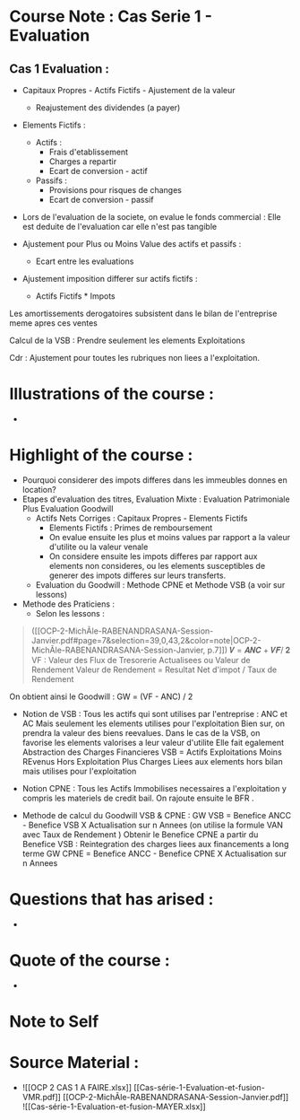 # Course Note : Cas Serie 1 - Evaluation 
## Cas 1 Evaluation :
- Capitaux Propres - Actifs Fictifs - Ajustement de la valeur 
	- Reajustement des dividendes (a payer)
- Elements Fictifs :
	- Actifs :
		- Frais d'etablissement
		- Charges a repartir
		- Ecart de conversion - actif
	- Passifs :
		- Provisions pour risques de changes 
		- Ecart de conversion - passif
- Lors de l'evaluation de la societe, on evalue le fonds commercial :
Elle est deduite de l'evaluation car elle n'est pas tangible

- Ajustement pour Plus ou Moins Value des actifs et passifs :
	- Ecart entre les evaluations 

- Ajustement imposition differer sur actifs fictifs : 
	- Actifs Fictifs * Impots 

Les amortissements derogatoires subsistent dans le bilan de l'entreprise meme apres ces ventes

Calcul de la VSB :
Prendre seulement les elements Exploitations

Cdr : 
	Ajustement pour toutes les rubriques non liees a l'exploitation.


# Illustrations of the course :
- 
# Highlight of the course :
- Pourquoi considerer des impots differes dans les immeubles donnes en location?
- Etapes d'evaluation des titres, Evaluation Mixte : Evaluation Patrimoniale Plus Evaluation Goodwill
	- Actifs Nets Corriges : Capitaux Propres - Elements Fictifs
		- Elements Fictifs :  Primes de remboursement
		- On evalue ensuite les plus et moins values par rapport a la valeur d'utilite ou la valeur venale
		- On considere ensuite les impots differes par rapport aux elements non consideres, ou les elements susceptibles de generer des impots differes sur leurs transferts.
	- Evaluation du Goodwill : Methode CPNE et Methode VSB (a voir sur lessons)
- Methode des Praticiens : 
	- Selon les lessons : 
>([[OCP-2-MichÃle-RABENANDRASANA-Session-Janvier.pdf#page=7&selection=39,0,43,2&color=note|OCP-2-MichÃle-RABENANDRASANA-Session-Janvier, p.7]])
> 𝑽 = 𝑨𝑵𝑪 + 𝑽𝑭/ 𝟐
VF : Valeur des Flux de Tresorerie Actualisees ou Valeur de Rendement
Valeur de Rendement = Resultat Net d'impot / Taux de Rendement

On obtient ainsi le Goodwill : 
GW = (VF - ANC) / 2

- Notion de VSB : 
Tous les actifs qui sont utilises par l'entreprise : ANC  et AC
Mais seulement les elements utilises pour l'exploitation
Bien sur, on prendra la valeur des biens reevalues. 
Dans le cas de la VSB, on favorise les elements valorises a leur valeur d'utilite
Elle fait egalement Abstraction des Charges Financieres 
VSB = Actifs Exploitations Moins REvenus Hors Exploitation Plus Charges Liees aux elements hors bilan mais utilises pour l'exploitation
- Notion CPNE : 
Tous les Actifs Immobilises necessaires a l'exploitation y compris les materiels de credit bail. 
On rajoute ensuite le BFR . 

- Methode de calcul du Goodwill VSB & CPNE : 
GW VSB = Benefice ANCC - Benefice VSB X Actualisation sur n Annees (on utilise la formule VAN avec Taux de Rendement )
Obtenir le Benefice CPNE a partir du Benefice VSB : 
	Reintegration des charges liees aux financements  a long terme
GW CPNE = Benefice ANCC - Benefice CPNE X Actualisation sur n Annees 

# Questions that has arised :
- 
# Quote of the course :
- 
# Note to Self

# Source Material :
- ![[OCP 2 CAS 1 A FAIRE.xlsx]]
[[Cas-série-1-Evaluation-et-fusion-VMR.pdf]]
[[OCP-2-MichÃle-RABENANDRASANA-Session-Janvier.pdf]]
![[Cas-série-1-Evaluation-et-fusion-MAYER.xlsx]]